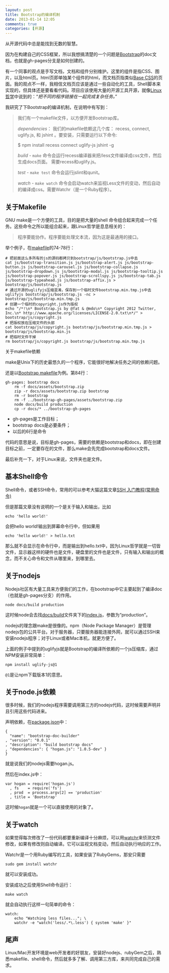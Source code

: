 ```yaml
---
layout: post
title: Bootstrap的编译机制
date: 2013-01-14 12:05
comments: true
categories: [开源]
---
```


从开源代码中总是能找到无数的智慧。

因为在构建自己的CSS框架，所以我想搞清楚的一个问题是[Bootstrap](https://github.com/twitter/bootstrap)的doc文档，也就是gh-pages分支是如何创建的。

有一个同事的观点是手写文档，文档和组件分别维护。这里的组件是指CSS、图片，以及html页。html页即单独某个组件的html，而文档页指类似[Base CSS](http://twitter.github.com/bootstrap/base-css.html)的页面。我的观点不一样，我相信文档页应该是通过一些自动化的工具，Shell脚本来实现的，但具体还是要看看代码。项目应该使用大量的开源工具开源，就像[Linux哲学](http://yuguo.us/weblog/linux-philosophy/)中说到的：“*把不同的程序链接在一起完成复杂任务。*”

我研究了下Bootstrap的编译机制，在说明中有写到：

> 我们有一个makefile文件，以方便开发Bootstrap库。
>
> *dependencies*： 我们的makefile依赖这几个库： recess, connect, uglify.js, 和 jshint 。要安装，只需要运行以下命令:
>
> 	$ npm install recess connect uglify-js jshint -g
>
> *build* - `make` 命令会运行recess编译器来把/less文件编译成css文件，然后生成docs页面。 需要recess和uglify.js。
>
> *test* - `make test` 命令会运行jslint和qunit。
>
> *watch* - `make watch` 命令会启动watch来监视Less文件的变动，然后自动的编译成css。需要Watchr（是一个Ruby程序）。

关于Makefile
---
GNU make是一个方便的工具，目的是把大量的shell 命令组合起来完成一个任务。这些命令之所以能组合起来，跟Linux哲学是息息相关的：

> 程序要能协作。程序要能处理文本流，因为这是最通用的接口。

举个例子，在[makefile](https://github.com/twitter/bootstrap/blob/master/Makefile)的74-78行：

	# 把前面这么多所有的js的源码都拷贝到bootstrap/js/bootstrap.js中去
	cat js/bootstrap-transition.js js/bootstrap-alert.js js/bootstrap-button.js js/bootstrap-carousel.js js/bootstrap-collapse.js js/bootstrap-dropdown.js js/bootstrap-modal.js js/bootstrap-tooltip.js js/bootstrap-popover.js js/bootstrap-scrollspy.js js/bootstrap-tab.js js/bootstrap-typeahead.js js/bootstrap-affix.js > bootstrap/js/bootstrap.js
	# 通过开源的uglifyjs压缩混淆，保存到一个临时文件bootstrap.min.tmp.js中去
	uglifyjs bootstrap/js/bootstrap.js -nc > bootstrap/js/bootstrap.min.tmp.js
	# 创建一个临时的copyright.js作为版权
	echo "/*!\n* Bootstrap.js by @fat & @mdo\n* Copyright 2012 Twitter, Inc.\n* http://www.apache.org/licenses/LICENSE-2.0.txt\n*/" > bootstrap/js/copyright.js
	# 把版权放在压缩文件的头部
	cat bootstrap/js/copyright.js bootstrap/js/bootstrap.min.tmp.js > bootstrap/js/bootstrap.min.js
	# 把临时文件干掉
	rm bootstrap/js/copyright.js bootstrap/js/bootstrap.min.tmp.js

关于makefile依赖

make是Unix下的历史最悠久的一个程序，它能很好地解决任务之间的依赖问题。

还是以[Bootstrap makefile](https://github.com/twitter/bootstrap/blob/master/Makefile)为例。第84行：

	gh-pages: bootstrap docs
		rm -f docs/assets/bootstrap.zip
		zip -r docs/assets/bootstrap.zip bootstrap
		rm -r bootstrap
		rm -f ../bootstrap-gh-pages/assets/bootstrap.zip
		node docs/build production
		cp -r docs/* ../bootstrap-gh-pages

* gh-pages是工作目标；
* bootstrap docs是必要条件；
* 以后的6行是命令

代码的意思是说，目标是gh-pages，需要的依赖是bootstrap和docs，即在创建目标之前，一定要存在的文件，那么make会先完成bootstrap和docs文件。

最后补充一下，对于Linux来说，文件夹也是文件。

基本Shell命令
---

Shell命令，或者SSH命令，常用的可以参考大猫这篇文章[SSH 入门教程(常用命令)](http://ooxx.me/common-ssh-commands.orz)

但是那篇文章没有说明的一个是关于输入和输出，比如

	echo 'hello world!'

会把hello world!输出到屏幕命令行中，但如果用

	echo 'hello world!' > hello.txt

那么就不会显示在命令行中，而是输出到hello.txt中，因为Linux哲学就是一切皆文件，显示器这样的硬件也是文件，硬盘里的文件也是文件，只有输入和输出的概念，而不关心命令和文件从哪里来，到哪里去。

关于nodejs
---

Nodejs社区有大量工具来方便我们的工作，在bootstrap中它主要起到了编译doc（也就是gh-pages分支）的作用。

	node docs/build production

这时候node会去找[docs/build](https://github.com/twitter/bootstrap/tree/master/docs/build)文件夹下的[index.js](https://github.com/twitter/bootstrap/blob/master/docs/build/index.js)，参数为“production”。

nodejs的理念跟make是很像的。npm（Node Package Manager）是管理nodejs包的公共平台。对于服务器，只要服务器能连接外网，就可以通过SSH来安装nodejs程序；对于Linux或者Mac本机，就更方便了。

上面的例子中提到的uglifyjs就是Bootstrap的编译所依赖的一个js压缩库，通过NPM安装非常简单：

	npm install uglify-js@1

`@1`是让npm下载版本1的意思。

关于node.js依赖
---

很多时候，我们的nodejs程序需要调用第三方的nodejs代码，这时候需要声明并且引用这些代码进来。

声明依赖，在[package.json](https://github.com/twitter/bootstrap/blob/master/docs/build/package.json)中：

	{
	  "name": "bootstrap-doc-builder"
	, "version": "0.0.1"
	, "description": "build bootstrap docs"
	, "dependencies": { "hogan.js": "1.0.5-dev" }
	}

就是说我们的nodejs需要hogan.js。

然后在index.js中：

	var hogan = require('hogan.js')
	  , fs    = require('fs')
	  , prod  = process.argv[2] == 'production'
	  , title = 'Bootstrap'

这时候`hogan`就是一个可以直接使用的对象了。

关于watch
---

如果觉得每次修改了一份代码都要重新编译十分麻烦，可以用[watchr](https://github.com/mynyml/watchr)来侦测文件修改，如果有修改则自动编译。它可以监视文档变动，然后自动执行响应的工作。

Watchr是一个用Ruby编写的工具，如果安装了RubyGems，那安只需要

	sudo gem install watchr

就可以安装成功。

安装成功之后使用Shell命令运行：

	make watch

就会自动执行这样一句简单的命令：

	watch:
		echo "Watching less files..."; \
		watchr -e "watch('less/.*\.less') { system 'make' }"

尾声
---

Linux/Mac开发环境是web开发者的好朋友，安装好nodejs、rubyGem之后，熟悉makefile、shell命令，然后就多多了解、调用第三方库，来共同完成自己的需求。